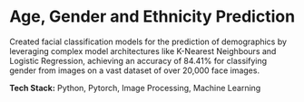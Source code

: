 # Age, Gender and Ethnicity Prediction

Created facial classification models for the prediction of demographics by leveraging complex model architectures like K-Nearest Neighbours and Logistic Regression, achieving an accuracy of 84.41% for classifying gender from images on a vast dataset of over 20,000 face images.

**Tech Stack:** Python, Pytorch, Image Processing, Machine Learning

